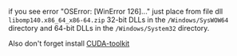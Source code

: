 if you see error "OSError: [WinError 126]..." just place from file dll `libomp140.x86_64_x86-64.zip`  32-bit DLLs in the `/Windows/SysWOW64` directory and 64-bit DLLs in the `/Windows/System32` directory.

Also don't forget install [CUDA-toolkit](https://developer.nvidia.com/cuda-downloads)